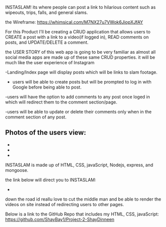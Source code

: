 INSTASLAM! its where people can post a link to hilarious content such as wipeouts, trips, falls, and general slams.

the Wireframe: https://whimsical.com/M7NX27u7VWok6JiopXJfAY

For this Product I'll be creating a CRUD application that allows users to CREATE a post with a link to a video(if logged in), READ comments on posts, and UPDATE/DELETE a comment. 

the USER STORY of this web app is going to be very familiar as almost all social media apps are made up of these same CRUD properties. it will be much like the user experience of Instagram

-Landing/Index page will display posts which will be links to slam footage.

- users will be able to create posts but will be prompted to log in with Google before being able to post.

-users will have the option to add comments to any post once loged in which will redirect them to the comment section/page. 

-users will be able to update or delete their comments only when in the comment section of any post.

Photos of the users view:
-
-
-
-

INSTASLAM is made up of HTML, CSS, javaScript, Nodejs, express, and mongoose.

the link below will direct you to INSTASLAM:

-

down the road id reallu love to cut the middle man and be able to render the videos on site instead of redirecting users to other pages.

Below is a link to the GitHub Repo that includes my HTML, CSS, javaScript:
https://github.com/ShayBay1/Project-2-ShayDinneen
